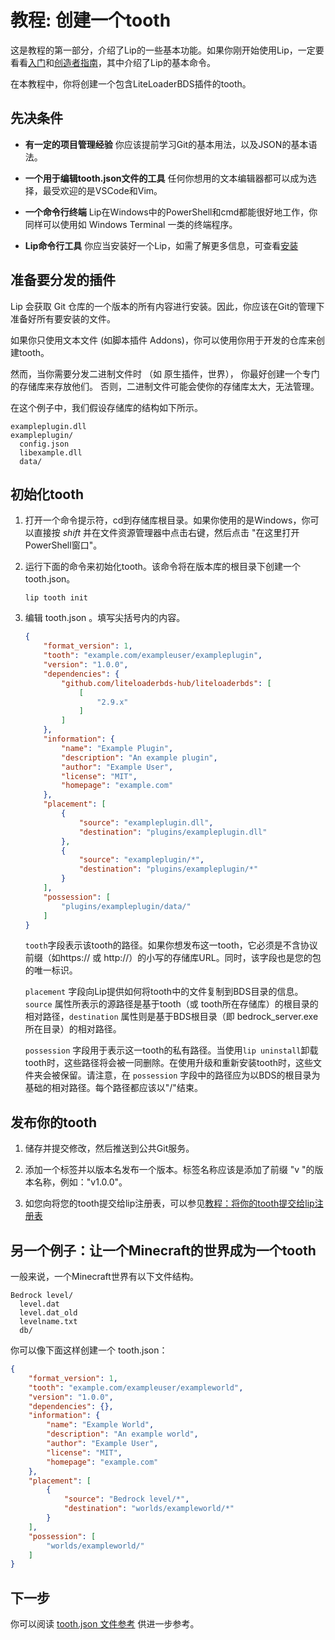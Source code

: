 # 教程: 创建一个tooth

这是教程的第一部分，介绍了Lip的一些基本功能。如果你刚开始使用Lip，一定要看看[入门](getting_started.md)和[创造者指南](creator_s_guide.md)，其中介绍了Lip的基本命令。

在本教程中，你将创建一个包含LiteLoaderBDS插件的tooth。

## 先决条件

- **有一定的项目管理经验** 你应该提前学习Git的基本用法，以及JSON的基本语法。

- **一个用于编辑tooth.json文件的工具** 任何你想用的文本编辑器都可以成为选择，最受欢迎的是VSCode和Vim。

- **一个命令行终端** Lip在Windows中的PowerShell和cmd都能很好地工作，你同样可以使用如 Windows Terminal 一类的终端程序。

- **Lip命令行工具** 你应当安装好一个Lip，如需了解更多信息，可查看[安装](installation.md)

## 准备要分发的插件

Lip 会获取 Git 仓库的一个版本的所有内容进行安装。因此，你应该在Git的管理下准备好所有要安装的文件。

如果你只使用文本文件 (如脚本插件 Addons)，你可以使用你用于开发的仓库来创建tooth。

然而，当你需要分发二进制文件时 （如 原生插件，世界）， 你最好创建一个专门的存储库来存放他们。 否则，二进制文件可能会使你的存储库太大，无法管理。

在这个例子中，我们假设存储库的结构如下所示。

```
exampleplugin.dll
exampleplugin/
  config.json
  libexample.dll
  data/
```

## 初始化tooth

1. 打开一个命令提示符，cd到存储库根目录。如果你使用的是Windows，你可以直接按 *shift* 并在文件资源管理器中点击右键，然后点击 "在这里打开PowerShell窗口"。

2. 运行下面的命令来初始化tooth。该命令将在版本库的根目录下创建一个 tooth.json。

   ```shell
   lip tooth init
   ```

3. 编辑 tooth.json 。填写尖括号内的内容。 

   ```json
   {
       "format_version": 1,
       "tooth": "example.com/exampleuser/exampleplugin",
       "version": "1.0.0",
       "dependencies": {
           "github.com/liteloaderbds-hub/liteloaderbds": [
               [
                   "2.9.x"
               ]
           ]
       },
       "information": {
           "name": "Example Plugin",
           "description": "An example plugin",
           "author": "Example User",
           "license": "MIT",
           "homepage": "example.com"
       },
       "placement": [
           {
               "source": "exampleplugin.dll",
               "destination": "plugins/exampleplugin.dll"
           },
           {
               "source": "exampleplugin/*",
               "destination": "plugins/exampleplugin/*"
           }
       ],
       "possession": [
           "plugins/exampleplugin/data/"
       ]
   }
   ```

   `tooth`字段表示该tooth的路径。如果你想发布这一tooth，它必须是不含协议前缀（如https:// 或 http://）的小写的存储库URL。同时，该字段也是您的包的唯一标识。

   `placement` 字段向Lip提供如何将tooth中的文件复制到BDS目录的信息。`source` 属性所表示的源路径是基于tooth（或 tooth所在存储库）的根目录的相对路径，`destination` 属性则是基于BDS根目录（即 bedrock_server.exe 所在目录）的相对路径。
   
   `possession` 字段用于表示这一tooth的私有路径。当使用`lip uninstall`卸载tooth时，这些路径将会被一同删除。在使用升级和重新安装tooth时，这些文件夹会被保留。请注意，在 `possession` 字段中的路径应为以BDS的根目录为基础的相对路径。每个路径都应该以"/"结束。

## 发布你的tooth

1. 储存并提交修改，然后推送到公共Git服务。

2. 添加一个标签并以版本名发布一个版本。标签名称应该是添加了前缀 "v "的版本名称，例如："v1.0.0"。

3. 如您向将您的tooth提交给lip注册表，可以参见[教程：将你的tooth提交给lip注册表](tutorials/submit_your_tooth_to_lip_registry.md)

## 另一个例子：让一个Minecraft的世界成为一个tooth

一般来说，一个Minecraft世界有以下文件结构。

```
Bedrock level/
  level.dat
  level.dat_old
  levelname.txt
  db/
```

你可以像下面这样创建一个 tooth.json：

```json
{
    "format_version": 1,
    "tooth": "example.com/exampleuser/exampleworld",
    "version": "1.0.0",
    "dependencies": {},
    "information": {
        "name": "Example World",
        "description": "An example world",
        "author": "Example User",
        "license": "MIT",
        "homepage": "example.com"
    },
    "placement": [
        {
            "source": "Bedrock level/*",
            "destination": "worlds/exampleworld/*"
        }
    ],
    "possession": [
        "worlds/exampleworld/"
    ]
}
```

## 下一步

你可以阅读 [tooth.json 文件参考](../tooth_json_file_reference.md) 供进一步参考。